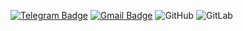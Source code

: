 [![Telegram Badge](https://img.shields.io/badge/-@VictxrLarixs-0088CC?style=flat&logo=Telegram&logoColor=white)](https://t.me/victxrlarixs "Contact on Telegram")
[![Gmail Badge](https://img.shields.io/badge/-Gmail-c14438?style=flat&logo=Gmail&logoColor=white)](mailto:victorhumbertolariosmoreno@gmail.com "Connect via Email")
![GitHub](https://img.shields.io/badge/-GitHub-181717?style=flat-square&logo=github)
![GitLab](https://img.shields.io/badge/-GitLab-FCA121?style=flat-square&logo=gitlab)
